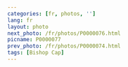 ```yaml
---
categories: [fr, photos, '']
lang: fr
layout: photo
next_photo: /fr/photos/P0000076.html
picname: P0000077
prev_photo: /fr/photos/P0000074.html
tags: [Bishop Cap]
---
```


